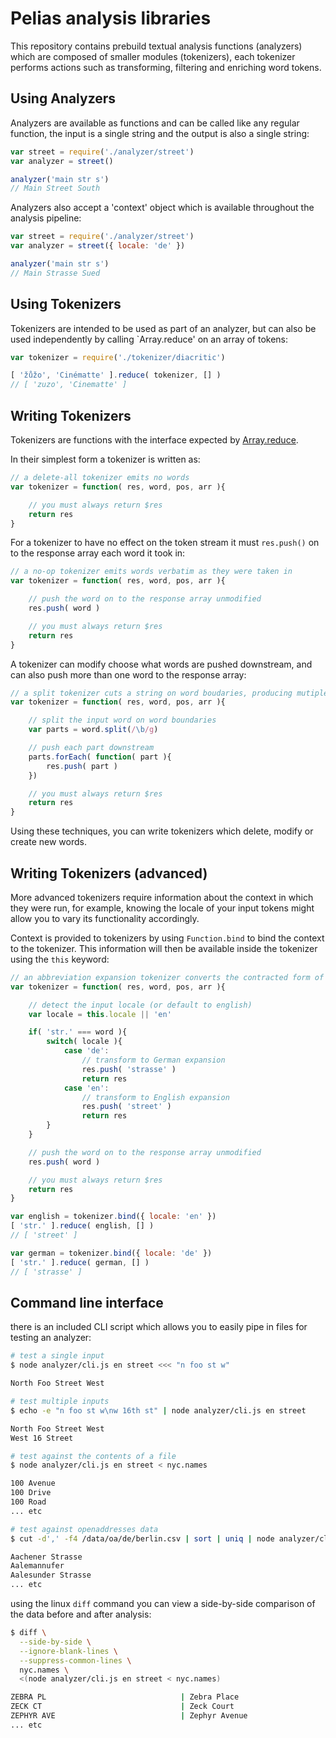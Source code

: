 
# Pelias analysis libraries

This repository contains prebuild textual analysis functions (analyzers) which are composed of smaller modules (tokenizers), each tokenizer performs actions such as transforming, filtering and enriching word tokens.

## Using Analyzers

Analyzers are available as functions and can be called like any regular function, the input is a single string and the output is also a single string:

```javascript
var street = require('./analyzer/street')
var analyzer = street()

analyzer('main str s')
// Main Street South
```

Analyzers also accept a 'context' object which is available throughout the analysis pipeline:

```javascript
var street = require('./analyzer/street')
var analyzer = street({ locale: 'de' })

analyzer('main str s')
// Main Strasse Sued
```

## Using Tokenizers

Tokenizers are intended to be used as part of an analyzer, but can also be used independently by calling `Array.reduce' on an array of tokens:

```javascript
var tokenizer = require('./tokenizer/diacritic')

[ 'žůžo', 'Cinématte' ].reduce( tokenizer, [] )
// [ 'zuzo', 'Cinematte' ]
```

## Writing Tokenizers

Tokenizers are functions with the interface expected by [Array.reduce](https://developer.mozilla.org/en-US/docs/Web/JavaScript/Reference/Global_Objects/Array/Reduce).

In their simplest form a tokenizer is written as:

```javascript
// a delete-all tokenizer emits no words
var tokenizer = function( res, word, pos, arr ){

	// you must always return $res
	return res
}
```

For a tokenizer to have no effect on the token stream it must `res.push()` on to the response array each word it took in:

```javascript
// a no-op tokenizer emits words verbatim as they were taken in
var tokenizer = function( res, word, pos, arr ){

	// push the word on to the response array unmodified
	res.push( word )

	// you must always return $res
	return res
}
```

A tokenizer can modify choose what words are pushed downstream, and can also push more than one word to the response array:

```javascript
// a split tokenizer cuts a string on word boudaries, producing mutiple words
var tokenizer = function( res, word, pos, arr ){

	// split the input word on word boundaries
	var parts = word.split(/\b/g)

	// push each part downstream
	parts.forEach( function( part ){
		res.push( part )
	})

	// you must always return $res
	return res
}
```

Using these techniques, you can write tokenizers which delete, modify or create new words.

## Writing Tokenizers (advanced)

More advanced tokenizers require information about the context in which they were run, for example, knowing the locale of your input tokens might allow you to vary its functionality accordingly.

Context is provided to tokenizers by using `Function.bind` to bind the context to the tokenizer. This information will then be available inside the tokenizer using the `this` keyword:

```javascript
// an abbreviation expansion tokenizer converts the contracted form of a word to its equivalent expanded form
var tokenizer = function( res, word, pos, arr ){

	// detect the input locale (or default to english)
	var locale = this.locale || 'en'

	if( 'str.' === word ){
		switch( locale ){
			case 'de':
				// transform to German expansion
				res.push( 'strasse' )
				return res
			case 'en':
				// transform to English expansion
				res.push( 'street' )
				return res
		}
	}

	// push the word on to the response array unmodified
	res.push( word )

	// you must always return $res
	return res
}
```

```javascript
var english = tokenizer.bind({ locale: 'en' })
[ 'str.' ].reduce( english, [] )
// [ 'street' ]

var german = tokenizer.bind({ locale: 'de' })
[ 'str.' ].reduce( german, [] )
// [ 'strasse' ]
```


## Command line interface

there is an included CLI script which allows you to easily pipe in files for testing an analyzer:

```bash
# test a single input
$ node analyzer/cli.js en street <<< "n foo st w"

North Foo Street West

# test multiple inputs
$ echo -e "n foo st w\nw 16th st" | node analyzer/cli.js en street

North Foo Street West
West 16 Street

# test against the contents of a file
$ node analyzer/cli.js en street < nyc.names

100 Avenue
100 Drive
100 Road
... etc

# test against openaddresses data
$ cut -d',' -f4 /data/oa/de/berlin.csv | sort | uniq | node analyzer/cli.js de street

Aachener Strasse
Aalemannufer
Aalesunder Strasse
... etc
```

using the linux `diff` command you can view a side-by-side comparison of the data before and after analysis:

```bash
$ diff \
  --side-by-side \
  --ignore-blank-lines \
  --suppress-common-lines \
  nyc.names \
  <(node analyzer/cli.js en street < nyc.names)

ZEBRA PL						      |	Zebra Place
ZECK CT							      |	Zeck Court
ZEPHYR AVE						      |	Zephyr Avenue
... etc
```
